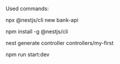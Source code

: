 Used commands:

npx @nestjs/cli new bank-api

npm install -g @nestjs/cli


nest generate controller controllers/my-first

npm run start:dev